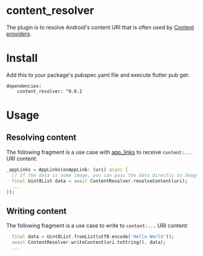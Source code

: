 # content_resolver

The plugin is to resolve Android's content URI that is often used by [Content providers](https://developer.android.com/guide/topics/providers/content-providers).

# Install

Add this to your package's pubspec.yaml file and execute flutter pub get:

```
dependencies:
    content_resolver: ^0.0.2
```

# Usage

## Resolving content

The following fragment is a use case with [app_links](https://pub.dev/packages/app_links) to receive `content:...` URI content:

```dart
_appLinks = AppLinks(onAppLink: (uri) async {
  // If the data is some image, you can pass the data directly to Image.data or something.
  final Uint8List data = await ContentResolver.resolveContent(uri);
  ...
});
```

## Writing content

The following fragment is a use case to write to `content:...` URI content:

```dart
  final data = Uint8List.fromList(utf8.encode('Hello World'));
  await ContentResolver.writeContent(uri.toString(), data);
  ...
```

